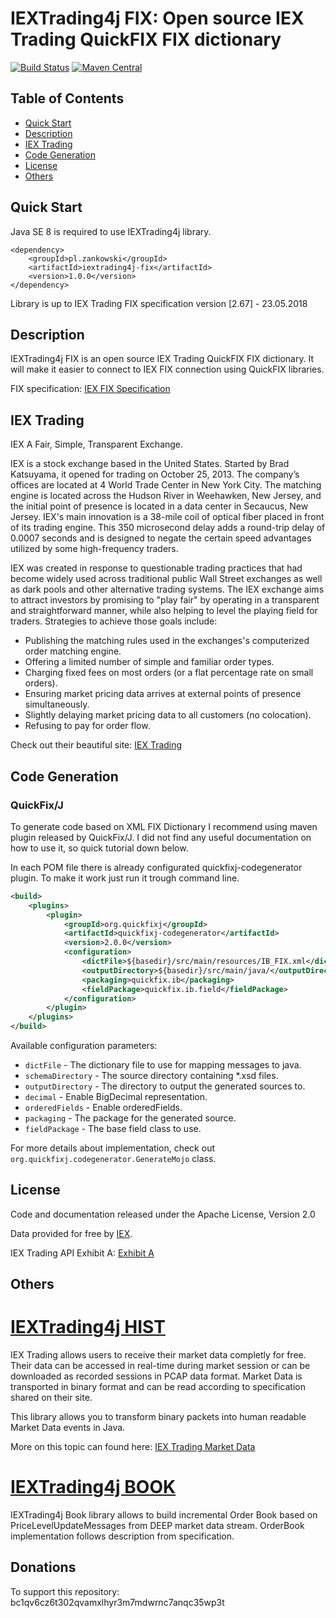 # IEXTrading4j FIX: Open source IEX Trading QuickFIX FIX dictionary

[![Build Status](https://travis-ci.org/WojciechZankowski/iextrading4j-fix.svg?branch=master)](https://travis-ci.org/WojciechZankowski/iextrading4j-fix)
[![Maven Central](https://maven-badges.herokuapp.com/maven-central/pl.zankowski/iextrading4j-fix/badge.svg)](https://search.maven.org/#search%7Cga%7C1%7Cg%3A%22pl.zankowski%22%20AND%20a%3A%22iextrading4j-fix%22)

## Table of Contents

* [Quick Start](#quick-start)
* [Description](#description)
* [IEX Trading](#iex-trading)
* [Code Generation](#code-generation)
* [License](#license)
* [Others](#others)

## Quick Start

Java SE 8 is required to use IEXTrading4j library.

```
<dependency>
	<groupId>pl.zankowski</groupId>
	<artifactId>iextrading4j-fix</artifactId>
	<version>1.0.0</version>
</dependency>
```

Library is up to IEX Trading FIX specification version [2.67] - 23.05.2018 

## Description

IEXTrading4j FIX is an open source IEX Trading QuickFIX FIX dictionary. It will make it easier to connect to IEX FIX connection using QuickFIX libraries.

FIX specification: [IEX FIX Specification](https://iextrading.com/docs/IEX%20FIX%20Specification.pdf)

## IEX Trading

IEX A Fair, Simple, Transparent Exchange.

IEX is a stock exchange based in the United States. Started by Brad Katsuyama, it opened for trading on October 25, 2013. The company’s offices are located at 4 World Trade Center in New York City. The matching engine is located across the Hudson River in Weehawken, New Jersey, and the initial point of presence is located in a data center in Secaucus, New Jersey. IEX's main innovation is a 38-mile coil of optical fiber placed in front of its trading engine. This 350 microsecond delay adds a round-trip delay of 0.0007 seconds and is designed to negate the certain speed advantages utilized by some high-frequency traders.

IEX was created in response to questionable trading practices that had become widely used across traditional public Wall Street exchanges as well as dark pools and other alternative trading systems. The IEX exchange aims to attract investors by promising to "play fair" by operating in a transparent and straightforward manner, while also helping to level the playing field for traders. Strategies to achieve those goals include:

* Publishing the matching rules used in the exchanges's computerized order matching engine.
* Offering a limited number of simple and familiar order types.
* Charging fixed fees on most orders (or a flat percentage rate on small orders).
* Ensuring market pricing data arrives at external points of presence simultaneously.
* Slightly delaying market pricing data to all customers (no colocation).
* Refusing to pay for order flow.

Check out their beautiful site: [IEX Trading](https://iextrading.com/)

## Code Generation

### QuickFix/J

To generate code based on XML FIX Dictionary I recommend using maven plugin released by QuickFix/J. I did not find any useful documentation on how to use it, so quick tutorial down below.

In each POM file there is already configurated quickfixj-codegenerator plugin. To make it work just run it trough command line.

```xml
<build>
    <plugins>
        <plugin>
            <groupId>org.quickfixj</groupId>
            <artifactId>quickfixj-codegenerator</artifactId>
            <version>2.0.0</version>
            <configuration>
                <dictFile>${basedir}/src/main/resources/IB_FIX.xml</dictFile>
                <outputDirectory>${basedir}/src/main/java/</outputDirectory>
                <packaging>quickfix.ib</packaging>
                <fieldPackage>quickfix.ib.field</fieldPackage>
            </configuration>
        </plugin>
    </plugins>
</build>
```

Available configuration parameters:

* ```dictFile``` - The dictionary file to use for mapping messages to java.
* ```schemaDirectory``` - The source directory containing *.xsd files.
* ```outputDirectory``` - The directory to output the generated sources to.
* ```decimal``` - Enable BigDecimal representation.
* ```orderedFields``` - Enable orderedFields.
* ```packaging``` - The package for the generated source.
* ```fieldPackage``` - The base field class to use.

For more details about implementation, check out ```org.quickfixj.codegenerator.GenerateMojo``` class.

## License

Code and documentation released under the Apache License, Version 2.0

Data provided for free by [IEX](https://iextrading.com/developer).

IEX Trading API Exhibit A: [Exhibit A](https://iextrading.com/api-exhibit-a)

## Others

# [IEXTrading4j HIST](https://github.com/WojciechZankowski/iextrading4j-hist)

IEX Trading allows users to receive their market data completly for free. Their data can be accessed in real-time during market session or can be downloaded as recorded sessions in PCAP data format. Market Data is transported in binary format and can be read according to specification shared on their site.

This library allows you to transform binary packets into human readable Market Data events in Java.

More on this topic can found here: [IEX Trading Market Data](https://www.iextrading.com/trading/market-data/)

# [IEXTrading4j BOOK](https://github.com/WojciechZankowski/iextrading4j-book)

IEXTrading4j Book library allows to build incremental Order Book based on PriceLevelUpdateMessages from DEEP market data stream. OrderBook implementation follows description from specification.

## Donations

To support this repository: bc1qv6cz6t302qvamxlhyr3m7mdwrnc7anqc35wp3t
